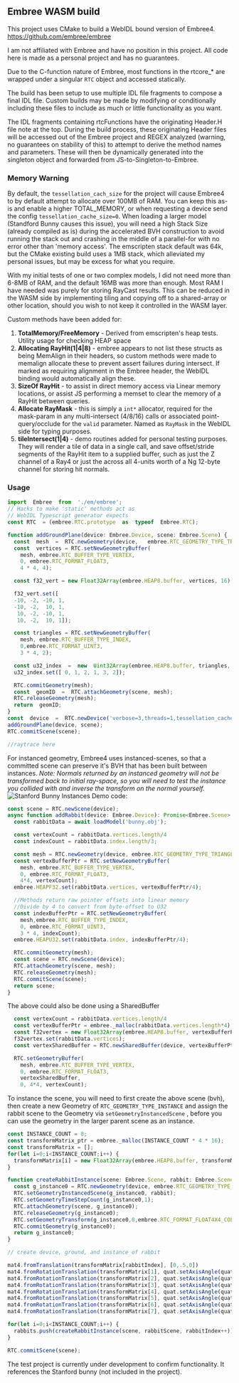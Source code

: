 ## Embree WASM build

This project uses CMake to build a WebIDL bound version of Embree4.
https://github.com/embree/embree

I am not affiliated with Embree and have no position in this project. All code here is made as a personal project and has no guarantees. 

Due to the C-function nature of Embree, most functions in the rtcore_* are wrapped under a singular `RTC` object and accessed statically.

The build has been setup to use multiple IDL file fragments to compose a final IDL file. Custom builds may be made by modifying or conditionally including these files to include as much or little functionality as you want.

The IDL fragments containing rtcFunctions have the originating Header.H file note at the top. During the build process, these originating Header files will be accessed out of the Embree project and REGEX analyzed (warning, no guarantees on stability of this) to attempt to derive the method names and parameters. These will then be dynamically generated into the singleton object and forwarded from JS-to-Singleton-to-Embree.

### Memory Warning
By default, the `tessellation_cach_size` for the project will cause Embree4 to by default attempt to allocate over 100MB of RAM. You can keep this as-is and enable a higher TOTAL_MEMORY, or when requesting a device send the config `tessellation_cache_size=0`.
When loading a larger model (Standford Bunny causes this issue), you will need a high Stack Size (already compiled as is) during the accelerated BVH construction to avoid running the stack out and crashing in the middle of a parallel-for with no error other than 'memory access'. The emscripten stack default was 64k, but the CMake existing build uses a 1MB stack, which alleviated my personal issues, but may be excess for what you require.

With my initial tests of one or two complex models, I did not need more than 6-8MB of RAM, and the default 16MB was more than enough. Most RAM I have needed was purely for storing RayCast results. This can be reduced in the WASM side by implementing tiling and copying off to a shared-array or other location, should you wish to not keep it controlled in the WASM layer.

Custom methods have been added for:
1. **TotalMemory/FreeMemory** - Derived from emscripten's heap tests. Utility usage for checking HEAP space
2. **Allocating RayHit(1|4|8)** - embree appears to not list these structs as being MemAlign in their headers, so custom methods were made to memalign allocate these to prevent assert failures during intersect. If marked as requiring alignment in the Embree header, the WebIDL binding would automatically align these.
3. **SizeOf RayHit** - to assist in direct memory access via Linear memory locations, or assist JS performing a memset to clear the memory of a RayHit between queries.
4. **Allocate RayMask** - this is simply a `int*` allocator, required for the mask-param in any multi-intersect (4/8/16) calls or associated point-query/occlude for the `valid` parameter. Named as `RayMask` in the WebIDL side for typing purposes.
5. **tileIntersect(1|4)** - demo routines added for personal testing purposes. They will render a tile of data in a single call, and save offset/stride segments of the RayHit item to a supplied buffer, such as just the Z channel of a Ray4 or just the across all 4-units worth of a Ng 12-byte channel for storing hit normals.

### Usage
```typescript
import  Embree  from  './em/embree';  
// Hacks to make 'static' methods act as
// WebIDL Typescript generator expects
const RTC  = (embree.RTC.prototype  as  typeof  Embree.RTC);

function addGroundPlane(device: Embree.Device, scene: Embree.Scene) {
  const  mesh  =  RTC.newGeometry(device,   embree.RTC_GEOMETRY_TYPE_TRIANGLE);
  const  vertices = RTC.setNewGeometryBuffer(
    mesh, embree.RTC_BUFFER_TYPE_VERTEX,
    0, embree.RTC_FORMAT_FLOAT3,
    4 * 4, 4);

  const f32_vert = new Float32Array(embree.HEAP8.buffer, vertices, 16);

  f32_vert.set([
  -10, -2, -10, 1,
  -10, -2,  10, 1,
   10, -2, -10, 1,
   10, -2,  10, 1]);

  const triangles = RTC.setNewGeometryBuffer(
    mesh, embree.RTC_BUFFER_TYPE_INDEX,
    0,embree.RTC_FORMAT_UINT3,
    3 * 4, 2);

  const u32_index  =  new  Uint32Array(embree.HEAP8.buffer, triangles, 6);
  u32_index.set([ 0, 1, 2, 1, 3, 2]);

  RTC.commitGeometry(mesh);
  const  geomID  =  RTC.attachGeometry(scene, mesh);
  RTC.releaseGeometry(mesh);
  return  geomID;
}
const  device  =  RTC.newDevice('verbose=3,threads=1,tessellation_cache_size=0');  
addGroundPlane(device, scene);
RTC.commitScene(scene);

//raytrace here
```

For instanced geometry, Embree4 uses instanced-scenes, so that a committed scene can preserve it's BVH that has been built between instances. *Note: Normals returned by an instanced geometry will not be transformed back to initial ray-space, so you will need to test the instance you collided with and inverse the transform on the normal yourself.*
![Stanford Bunny Instances](doc/stanford-bunny-instances.jpg)
Demo code:
```typescript
const scene = RTC.newScene(device);
async function addRabbit(device: Embree.Device): Promise<Embree.Scene> {
  const rabbitData = await loadModel('bunny.obj');

  const vertexCount = rabbitData.vertices.length/4
  const indexCount = rabbitData.index.length/3;

  const mesh = RTC.newGeometry(device, embree.RTC_GEOMETRY_TYPE_TRIANGLE);
  const vertexBufferPtr = RTC.setNewGeometryBuffer(
    mesh, embree.RTC_BUFFER_TYPE_VERTEX,
    0, embree.RTC_FORMAT_FLOAT3,
    4*4, vertexCount);
  embree.HEAPF32.set(rabbitData.vertices, vertexBufferPtr/4);

  //Methods return raw pointer offsets into linear memory
  //Divide by 4 to convert from byte-offset to U32
  const indexBufferPtr = RTC.setNewGeometryBuffer(
    mesh,embree.RTC_BUFFER_TYPE_INDEX,
    0, embree.RTC_FORMAT_UINT3,
    3 * 4, indexCount);
  embree.HEAPU32.set(rabbitData.index, indexBufferPtr/4);

  RTC.commitGeometry(mesh);
  const scene = RTC.newScene(device);
  RTC.attachGeometry(scene, mesh);
  RTC.releaseGeometry(mesh);
  RTC.commitScene(scene);
  return scene;
}
```
The above could also be done using a SharedBuffer
```typescript
  const vertexCount = rabbitData.vertices.length/4
  const vertexBufferPtr = embree._malloc(rabbitData.vertices.length*4);
  const f32vertex = new Float32Array(embree.HEAP8.buffer, vertexBufferPtr, rabbitData.vertices.length);
  f32vertex.set(rabbitData.vertices);
  const vertexSharedBuffer = RTC.newSharedBuffer(device, vertexBufferPtr, rabbitData.vertices.length*4);

  RTC.setGeometryBuffer(
    mesh, embree.RTC_BUFFER_TYPE_VERTEX,
    0, embree.RTC_FORMAT_FLOAT3,
    vertexSharedBuffer,
    0, 4*4, vertexCount);
```

To instance the scene, you will need to first create the above scene (bvh), then create a new Geometry of `RTC_GEOMETRY_TYPE_INSTANCE` and assign the rabbit scene to the Geometry via `setGeometryInstancedScene` , before you can use the geometry in the larger parent scene as an instance.

```typescript
const INSTANCE_COUNT = 8;
const transformMatrix_ptr = embree._malloc(INSTANCE_COUNT * 4 * 16);
const transformMatrix = [];
for(let i=0;i<INSTANCE_COUNT;i++) {
  transformMatrix[i] = new Float32Array(embree.HEAP8.buffer, transformMatrix_ptr + i*4 * 16, 16);
}

function createRabbitInstance(scene: Embree.Scene, rabbit: Embree.Scene, instance: number): Embree.Geometry {
  const g_instance0 = RTC.newGeometry(device, embree.RTC_GEOMETRY_TYPE_INSTANCE);
  RTC.setGeometryInstancedScene(g_instance0, rabbit);
  RTC.setGeometryTimeStepCount(g_instance0,1);
  RTC.attachGeometry(scene, g_instance0);
  RTC.releaseGeometry(g_instance0);
  RTC.setGeometryTransform(g_instance0,0,embree.RTC_FORMAT_FLOAT4X4_COLUMN_MAJOR, transformMatrix_ptr + instance * 4 * 16);
  RTC.commitGeometry(g_instance0);
  return g_instance0;
}

// create device, ground, and instance of rabbit

mat4.fromTranslation(transformMatrix[rabbitIndex], [0,.5,0])
mat4.fromRotationTranslation(transformMatrix[1], quat.setAxisAngle(quat.create(), [0,1,0], Math.PI/3), [1,0,.5])
mat4.fromRotationTranslation(transformMatrix[2], quat.setAxisAngle(quat.create(), [0,1,0], -Math.PI/3), [-1,0,-.5])
mat4.fromRotationTranslation(transformMatrix[3], quat.setAxisAngle(quat.create(), [0,1,0], -Math.PI/6), [-1.5,0.5,.5])
mat4.fromRotationTranslation(transformMatrix[4], quat.setAxisAngle(quat.create(), [0,1,0], Math.PI/6), [1.5,0.5,.5])
mat4.fromRotationTranslation(transformMatrix[5], quat.setAxisAngle(quat.create(), [0,1,0], -Math.PI), [.25,0,1.15])
mat4.fromRotationTranslation(transformMatrix[6], quat.setAxisAngle(quat.create(), [0,1,0], Math.PI/6), [-0.25,0.5,.5])
mat4.fromRotationTranslation(transformMatrix[7], quat.setAxisAngle(quat.create(), [0,1,0], Math.PI), [1.5,0.5,.5])

for(let i=0;i<INSTANCE_COUNT;i++) {
  rabbits.push(createRabbitInstance(scene, rabbitScene, rabbitIndex++));
}

RTC.commitScene(scene);
```

The test project is currently under development to confirm functionality. It references the Stanford bunny (not included in the project).
